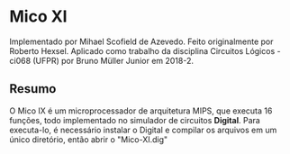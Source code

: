 # Mico XI

Implementado por Mihael Scofield de Azevedo.
Feito originalmente por Roberto Hexsel.
Aplicado como trabalho da disciplina Circuitos Lógicos - ci068 (UFPR) por Bruno Müller Junior em 2018-2.

## Resumo

O Mico IX é um microprocessador de arquitetura MIPS, que executa 16 funções, todo implementado no simulador de circuitos **Digital**.
Para executa-lo, é necessário instalar o Digital e compilar os arquivos em um único diretório, então abrir o "Mico-XI.dig"
